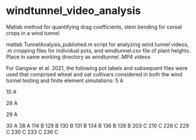 # windtunnel_video_analysis
Matlab method for quantifying drag coefficients, stem bending for cereal crops in a wind tunnel

matlab TunnelAnalysis_published.m script for analyzing wind tunnel videos, .m cropping files for individual pots, and windtunnel.csv file of plant heights. Place in same working directory as windtunnel .MP4 videos

For Gangwar et al. 2021, the following pot labels and subsequent files were used that comprised wheat and oat cultivars considered in both the wind tunnel testing and finite element simulations:
5	A

10	A

28	A

29	A

30	A
38	A
114	B
129	B
130	B
131	B
134	B
136	B
138	B
203	C
210	C
228	C
229	C
230	C
233	C
236	C
